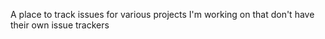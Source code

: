 A place to track issues for various projects I'm working on that don't have their own issue trackers